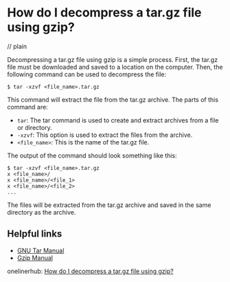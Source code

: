 # How do I decompress a tar.gz file using gzip?
// plain

Decompressing a tar.gz file using gzip is a simple process. First, the tar.gz file must be downloaded and saved to a location on the computer. Then, the following command can be used to decompress the file:

```
$ tar -xzvf <file_name>.tar.gz
```

This command will extract the file from the tar.gz archive. The parts of this command are:

- `tar`: The tar command is used to create and extract archives from a file or directory.
- `-xzvf`: This option is used to extract the files from the archive.
- `<file_name>`: This is the name of the tar.gz file.

The output of the command should look something like this:

```
$ tar -xzvf <file_name>.tar.gz
x <file_name>/
x <file_name>/<file_1>
x <file_name>/<file_2>
...
```

The files will be extracted from the tar.gz archive and saved in the same directory as the archive.

## Helpful links

- [GNU Tar Manual](https://www.gnu.org/software/tar/manual/html_node/tar_45.html)
- [Gzip Manual](https://www.gnu.org/software/gzip/manual/gzip.html)

onelinerhub: [How do I decompress a tar.gz file using gzip?](https://onelinerhub.com/cli-tar/how-do-i-decompress-a-tar-gz-file-using-gzip)